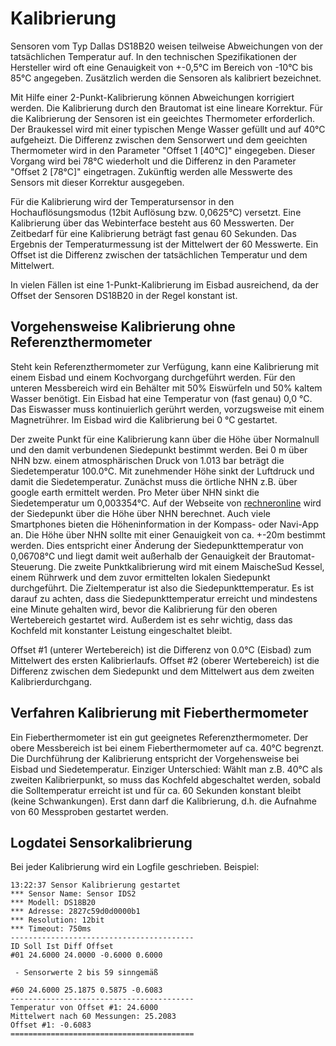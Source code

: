 # Kalibrierung

Sensoren vom Typ Dallas DS18B20 weisen teilweise Abweichungen von der tatsächlichen Temperatur auf. In den technischen Spezifikationen der Hersteller wird oft eine Genauigkeit von +-0,5°C im Bereich von -10°C bis 85°C angegeben. Zusätzlich werden die Sensoren als kalibriert bezeichnet.

Mit Hilfe einer 2-Punkt-Kalibrierung können Abweichungen korrigiert werden. Die Kalibrierung durch den Brautomat ist eine lineare Korrektur. Für die Kalibrierung der Sensoren ist ein geeichtes Thermometer erforderlich. Der Braukessel wird mit einer typischen Menge Wasser gefüllt und auf 40°C aufgeheizt. Die Differenz zwischen dem Sensorwert und dem geeichten Thermometer wird in den Parameter "Offset 1 \[40°C]" eingegeben. Dieser Vorgang wird bei 78°C wiederholt und die Differenz in den Parameter "Offset 2 \[78°C]" eingetragen. Zukünftig werden alle Messwerte des Sensors mit dieser Korrektur ausgegeben.

Für die Kalibrierung wird der Temperatursensor in den Hochauflösungsmodus (12bit Auflösung bzw. 0,0625°C) versetzt. Eine Kalibrierung über das Webinterface besteht aus 60 Messwerten. Der Zeitbedarf für eine Kalibrierung beträgt fast genau 60 Sekunden. Das Ergebnis der Temperaturmessung ist der Mittelwert der 60 Messwerte. Ein Offset ist die Differenz zwischen der tatsächlichen Temperatur und dem Mittelwert.

In vielen Fällen ist eine 1-Punkt-Kalibrierung im Eisbad ausreichend, da der Offset der Sensoren DS18B20 in der Regel konstant ist.

## Vorgehensweise Kalibrierung ohne Referenzthermometer

Steht kein Referenzthermometer zur Verfügung, kann eine Kalibrierung mit einem Eisbad und einem Kochvorgang durchgeführt werden.
Für den unteren Messbereich wird ein Behälter mit 50% Eiswürfeln und 50% kaltem Wasser benötigt. Ein Eisbad hat eine Temperatur von (fast genau) 0,0 °C. Das Eiswasser muss kontinuierlich gerührt werden, vorzugsweise mit einem Magnetrührer. Im Eisbad wird die Kalibrierung bei 0 °C gestartet.

Der zweite Punkt für eine Kalibrierung kann über die Höhe über Normalnull und den damit verbundenen Siedepunkt bestimmt werden. Bei 0 m über NHN bzw. einem atmosphärischen Druck von 1.013 bar beträgt die Siedetemperatur 100.0°C. Mit zunehmender Höhe sinkt der Luftdruck und damit die Siedetemperatur. Zunächst muss die örtliche NHN z.B. über google earth ermittelt werden. Pro Meter über NHN sinkt die Siedetemperatur um 0,003354°C. Auf der Webseite von [rechneronline](https://rechneronline.de/barometer/siedepunkt.php) wird der Siedepunkt über die Höhe über NHN berechnet. Auch viele Smartphones bieten die Höheninformation in der Kompass- oder Navi-App an. Die Höhe über NHN sollte mit einer Genauigkeit von ca. +-20m bestimmt werden. Dies entspricht einer Änderung der Siedepunkttemperatur von 0,06708°C und liegt damit weit außerhalb der Genauigkeit der Brautomat-Steuerung. Die zweite Punktkalibrierung wird mit einem MaischeSud Kessel, einem Rührwerk und dem zuvor ermittelten lokalen Siedepunkt durchgeführt. Die Zieltemperatur ist also die Siedepunkttemperatur. Es ist darauf zu achten, dass die Siedepunkttemperatur erreicht und mindestens eine Minute gehalten wird, bevor die Kalibrierung für den oberen Wertebereich gestartet wird. Außerdem ist es sehr wichtig, dass das Kochfeld mit konstanter Leistung eingeschaltet bleibt.

Offset #1 (unterer Wertebereich) ist die Differenz von 0.0°C (Eisbad) zum Mittelwert des ersten Kalibrierlaufs. Offset #2 (oberer Wertebereich) ist die Differenz zwischen dem Siedepunkt und dem Mittelwert aus dem zweiten Kalibrierdurchgang.

## Verfahren Kalibrierung mit Fieberthermometer

Ein Fieberthermometer ist ein gut geeignetes Referenzthermometer. Der obere Messbereich ist bei einem Fieberthermometer auf ca. 40°C begrenzt. Die Durchführung der Kalibrierung entspricht der Vorgehensweise bei Eisbad und Siedetemperatur. Einziger Unterschied: Wählt man z.B. 40°C als zweiten Kalibrierpunkt, so muss das Kochfeld abgeschaltet werden, sobald die Solltemperatur erreicht ist und für ca. 60 Sekunden konstant bleibt (keine Schwankungen). Erst dann darf die Kalibrierung, d.h. die Aufnahme von 60 Messproben gestartet werden.

## Logdatei Sensorkalibrierung

Bei jeder Kalibrierung wird ein Logfile geschrieben. Beispiel:

```text
13:22:37 Sensor Kalibrierung gestartet
*** Sensor Name: Sensor IDS2
*** Modell: DS18B20
*** Adresse: 2827c59d0d0000b1
*** Resolution: 12bit
*** Timeout: 750ms
-----------------------------------------
ID Soll Ist Diff Offset
#01 24.6000 24.0000 -0.6000 0.6000

 - Sensorwerte 2 bis 59 sinngemäß

#60 24.6000 25.1875 0.5875 -0.6083
-----------------------------------------
Temperatur von Offset #1: 24.6000
Mittelwert nach 60 Messungen: 25.2083
Offset #1: -0.6083
=========================================
```
